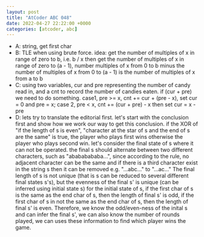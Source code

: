 ```yaml
---
layout: post
title: "AtCoder ABC 048"
date: 2022-04-27 22:22:00 +0000
categories: [atcoder, abc]
---
```

- A: string, get first char
- B: TLE when using brute force. idea: get the number of multiples of x in range of zero to b, i.e. b / x then get the number of multiples of x in range of zero to (a - 1), number multiples of x from 0 to b minus the number of multiples of x from 0 to (a - 1) is the number of multiples of x from a to b
- C: using two variables, cur and pre representing the number of candy read in, and a cnt to record the number of candies eaten. if (cur + pre) we need to do something. case1, pre >= x, cnt += cur + (pre - x), set cur = 0 and pre = x; case 2, pre < x, cnt += (cur + pre) - x then set cur = x - pre
- D: lets try to translate the editorial first. 
let's start with the conclusion first and show how we work our way to get this conclusion. if the XOR of "if the length of s is even", "character at the star of s and the end of s are the same" is true, the player who plays first wins otherwise the player who plays second win.
let's consider the final state of s where it can not be operated. the final s should alternate between two different characters, such as "abababababa...", since according to the rule, no adjacent character can be the same and if there is a third  character exist in the string s then it can be removed e.g. "...abc..." to "...ac..."
The final length of s is not unique (that is s can be reduced to several different final states s's), but the evenness of the final s' is unique (can be inferred using initial state s) 
for the initial state of s, if the first char of s is the same as the end char of s, then the length of final s' is odd, if the first char of s in not the same as the end char of s, then the length of final s' is even. Therefore, we know the odd/even-ness of the inital s and can infer the final s', we can also know the number of rounds played, we can uses these information to find which player wins the game.
